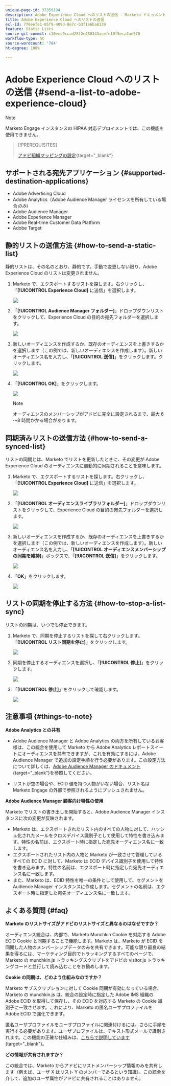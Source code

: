 ```yaml
---
unique-page-id: 37356194
description: Adobe Experience Cloud へのリストの送信 - Marketo ドキュメント - 製品ドキュメント
title: Adobe Experience Cloud へのリストの送信
exl-id: 770eefe1-05f9-409d-8e7c-b3f1e6ba8139
feature: Static Lists
source-git-commit: c10ecc0ccad28f2e480343acefe10f5eca2ae578
workflow-type: ht
source-wordcount: '784'
ht-degree: 100%

---
```


# Adobe Experience Cloud へのリストの送信 {#send-a-list-to-adobe-experience-cloud}

>[!NOTE]
>
>Marketo Engage インスタンスの HIPAA 対応デプロイメントでは、この機能を使用できません。

>[!PREREQUISITES]
>
>[アドビ組織マッピングの設定](/help/marketo/product-docs/adobe-experience-cloud-integrations/set-up-adobe-organization-mapping.md){target="_blank"}

## サポートされる宛先アプリケーション {#supported-destination-applications}

* Adobe Advertising Cloud
* Adobe Analytics（Adobe Audience Manager ライセンスを所有している場合&#x200B;_のみ_）
* Adobe Audience Manager
* Adobe Experience Manager
* Adobe Real-time Customer Data Platform
* Adobe Target

## 静的リストの送信方法 {#how-to-send-a-static-list}

静的リストは、その名のとおり、静的です。手動で変更しない限り、Adobe Experience Cloud のリストは変更されません。

1. Marketo で、エクスポートするリストを探します。右クリックし、「**[!UICONTROL Experience Cloud]** に送信」を選択します。

   ![](assets/send-a-list-to-adobe-experience-cloud-1.png)

1. 「**[!UICONTROL Audience Manager フォルダー]**」ドロップダウンリストをクリックして、Experience Cloud の目的の宛先フォルダーを選択します。

   ![](assets/send-a-list-to-adobe-experience-cloud-2.png)

1. 新しいオーディエンスを作成するか、既存のオーディエンスを上書きするかを選択します（この例では、新しいオーディエンスを作成します）。新しいオーディエンス名を入力し、「**[!UICONTROL 送信]**」をクリックします。クリックします。

   ![](assets/send-a-list-to-adobe-experience-cloud-3.png)

1. 「**[!UICONTROL OK]**」をクリックします。

   ![](assets/send-a-list-to-adobe-experience-cloud-4.png)

   >[!NOTE]
   >
   >オーディエンスのメンバーシップがアドビに完全に設定されるまで、最大 6～8 時間かかる場合があります。

## 同期済みリストの送信方法 {#how-to-send-a-synced-list}

リストの同期とは、Marketo でリストを更新したときに、その変更が Adobe Experience Cloud のオーディエンスに自動的に同期されることを意味します。

1. Marketo で、エクスポートするリストを探します。右クリックし、「**[!UICONTROL Experience Cloud]** に送信」を選択します。

   ![](assets/send-a-list-to-adobe-experience-cloud-5.png)

1. 「**[!UICONTROL オーディエンスライブラリフォルダー]**」ドロップダウンリストをクリックして、Experience Cloud の目的の宛先フォルダーを選択します。

   ![](assets/send-a-list-to-adobe-experience-cloud-6.png)

1. 新しいオーディエンスを作成するか、既存のオーディエンスを上書きするかを選択します（この例では、新しいオーディエンスを作成します）。新しいオーディエンス名を入力し、「**[!UICONTROL オーディエンスメンバーシップの同期を維持]**」ボックスで、「**[!UICONTROL 送信]**」をクリックします。

   ![](assets/send-a-list-to-adobe-experience-cloud-7.png)

1. 「**OK**」をクリックします。

   ![](assets/send-a-list-to-adobe-experience-cloud-8.png)

## リストの同期を停止する方法 {#how-to-stop-a-list-sync}

リストの同期は、いつでも停止できます。

1. Marketo で、同期を停止するリストを探して右クリックします。「**[!UICONTROL リスト同期を停止]**」をクリックします。

   ![](assets/send-a-list-to-adobe-experience-cloud-9.png)

1. 同期を停止するオーディエンスを選択し、「**[!UICONTROL 停止]**」をクリックします。

   ![](assets/send-a-list-to-adobe-experience-cloud-10.png)

1. 「**[!UICONTROL 停止]**」をクリックして確認します。

   ![](assets/send-a-list-to-adobe-experience-cloud-11.png)

## 注意事項 {#things-to-note}

**Adobe Analytics との共有**

* Adobe Audience Manager と Adobe Analytics の両方を所有しているお客様は、この統合を使用して Marketo から Adobe Analytics レポートスイートにオーディエンスを共有できますが、これを有効にするには、Adobe Audience Manager で追加の設定手順を行う必要があります。この設定方法について詳しくは、[Adobe Audience Manager のドキュメント](https://experienceleague.adobe.com/docs/analytics/integration/audience-analytics/mc-audiences-aam.html?lang=ja?lang=ja){target="_blank"}を参照してください。

* リストが空の場合や、ECID 値を持つ人物がいない場合、リスト名は Marketo Engage の外部で参照されるようにプッシュされません。

**Adobe Audience Manager 顧客向け特性の使用**

Marketo でリストの書き出しを開始すると、Adobe Audience Manager インスタンスに次の変更が反映されます。

* Marketo は、エクスポートされたリスト内のすべての人物に対して、ハッシュ化されたメールをクロスデバイス識別子として使用して特性を書き込みます。特性の名前は、エクスポート時に指定した宛先オーディエンス名に一致します。
* エクスポートされたリスト内の人物と Marketo が一致させて管理しているすべての ECID に対して、Marketo は ECID デバイス識別子を使用して特性を書き込みます。特性の名前は、エクスポート時に指定した宛先オーディエンス名に一致します。
* また、Marketo は、ECID 特性を唯一の条件として使用して、セグメントを Audience Manager インスタンスに作成します。セグメントの名前は、エクスポート時に指定した宛先オーディエンス名に一致します。

## よくある質問 {#faq}

**Marketo のリストサイズがアドビのリストサイズと異なるのはなぜですか？**

オーディエンス統合は、内部で、Marketo Munchkin Cookie を対応する Adobe ECID Cookie と同期することで機能します。Marketo は、Marketo が ECID を同期した人物のメンバーシップデータのみを共有できます。可能な限り最良の結果を得るには、マーケティング目的でトラッキングするすべてのページで、Marketo の munchkin.js トラッキングスクリプトをアドビの visitor.js トラッキングコードと並行して読み込むことをお勧めします。

**Cookie の同期は、どのよう仕組みなのですか？**

Marketo サブスクリプションに対して Cookie 同期が有効になっている場合、Marketo の munchkin.js は、統合の設定時に指定した Adobe IMS 組織の Adobe ECID を取得して保存し、その ECID を対応する Marketo の Cookie 識別子に一致させます。これにより、Marketo の匿名ユーザプロファイルを Adobe ECID で強化できます。

匿名ユーザプロファイルをユーザプロファイルに関連付けるには、さらに手順を実行する必要があります。ユーザプロファイルは、テキスト形式メールで識別されます。この機能の正確な仕組みは、[こちらで説明しています](/help/marketo/product-docs/reporting/basic-reporting/report-activity/tracking-anonymous-activity-and-people.md){target="_blank"}。

**どの情報が共有されますか？**

この統合では、Marketo からアドビにリストメンバーシップ情報のみを共有します（例えば、ユーザ X はリスト Y のメンバーであるという知識）。この統合を介して、追加のユーザ属性がアドビに共有されることはありません。
